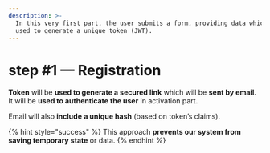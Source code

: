 ```yaml
---
description: >-
  In this very first part, the user submits a form, providing data which will be
  used to generate a unique token (JWT).
---
```


# step #1 — Registration

**Token** will be **used to generate a secured link** which will be **sent by email**. It will be **used to authenticate the user** in activation part.

Email will also **include** **a unique hash** (based on token’s claims).

{% hint style="success" %}
This approach **prevents our system from saving temporary state** or data.
{% endhint %}
